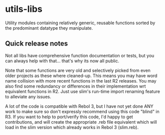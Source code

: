 utils-libs
==========

Utility modules containing relatively generic, reusable functions sorted by the predominant datatype they manipulate.


Quick release notes
-------
Not all libs have comprehensive function documentation or tests, but you can always help with that... that's why its now all public.

Note that some functions are very old and selectively picked from even older projects as these where cleaned-up.  This means you may have word name collision with more recent functions in the last R2 releases.  You may also find some redundancy or differences in their implementation wrt equivalent functions in R2.  Just use slim's run-time import renaming feature to alleviate any issues.

A lot of the code is compatible with Rebol 3, but I have not yet done ANY work to make sure so don't expressly recommend using this code "blind" in R3.  If you want to help to port/verify this code, I'd happy to get contributions, and will create the appropriate .reb file equivalent which will load in the slim version which already works in Rebol 3 (slim.reb).

